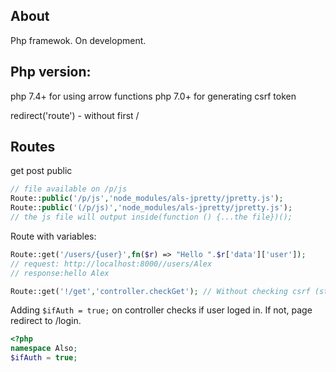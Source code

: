 ## About
Php framewok. On development. 


## Php version:
php 7.4+ for using arrow functions
php 7.0+ for generating csrf token


redirect('route') - without first /

## Routes

get
post
public
```php
// file available on /p/js
Route::public('/p/js','node_modules/als-jpretty/jpretty.js'); 
Route::public('(/p/js)','node_modules/als-jpretty/jpretty.js'); 
// the js file will output inside(function () {...the file})();
```

Route with variables:
```php
Route::get('/users/{user}',fn($r) => "Hello ".$r['data']['user']);
// request: http://localhost:8000//users/Alex
// response:hello Alex

Route::get('!/get','controller.checkGet'); // Without checking csrf (starts with !)
```
Adding ``$ifAuth = true;`` on controller checks if user loged in. If not, page redirect to /login.

```php
<?php
namespace Also;
$ifAuth = true;
```
